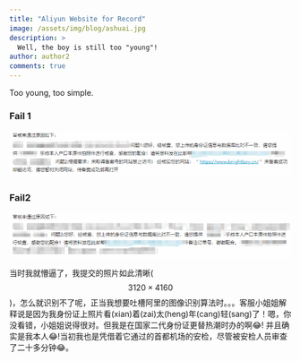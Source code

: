 ```yaml
---
title: "Aliyun Website for Record"
image: /assets/img/blog/ashuai.jpg
description: >
  Well, the boy is still too "young"!
author: author2
comments: true
---
```


Too young, too simple.

### Fail 1

![Fail1](/assets/img/blog/fail1.png)

### Fail2

![Fail2](/assets/img/blog/fail2.png)

当时我就懵逼了，我提交的照片如此清晰($$3120 \times 4160​$$)，怎么就识别不了呢，正当我想要吐槽阿里的图像识别算法时。。。客服小姐姐解释说是因为我身份证上照片看(xian)着(zai)太(heng)年(cang)轻(sang)了！嗯，你没看错，小姐姐说得很对。但我是在国家二代身份证更替热潮时办的啊:joy:! 并且确实是我本人:joy:!​ 当初我也是凭借着它通过的首都机场的安检，尽管被安检人员审查了二十多分钟:joy:。